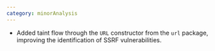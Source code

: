```yaml
---
category: minorAnalysis
---
```

* Added taint flow through the `URL` constructor from the `url` package, improving the identification of SSRF vulnerabilities.
